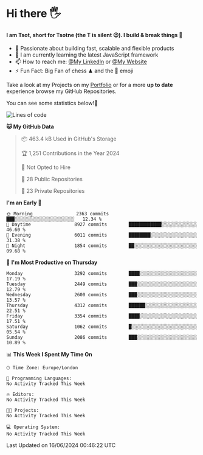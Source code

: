 # Hi there :raised_hand_with_fingers_splayed:
#### I am Tsot, short for Tsotne (the T is silent :wink:). I build & break things :space_invader:
- :telescope: Passionate about building fast, scalable and flexible products
- :seedling: I am currently learning the latest JavaScript framework 
- :mailbox: How to reach me: [@My LinkedIn](https://www.linkedin.com/in/tsotne-gvadzabia/) or [@My Website](https://tsotne.co.uk/contact)
- :zap: Fun Fact: Big Fan of chess ♟ and the 👾 emoji

Take a look at my Projects on my [Portfolio](https://tsotne.co.uk/) or for a more **up to date** experience browse my GitHub Repositories.

You can see some statistics below!:space_invader:
<!--START_SECTION:waka-->
![Lines of code](https://img.shields.io/badge/From%20Hello%20World%20I%27ve%20Written-6.4%20million%20lines%20of%20code-blue)

**🐱 My GitHub Data** 

> 📦 463.4 kB Used in GitHub's Storage 
 > 
> 🏆 1,251 Contributions in the Year 2024
 > 
> 🚫 Not Opted to Hire
 > 
> 📜 28 Public Repositories 
 > 
> 🔑 23 Private Repositories 
 > 
**I'm an Early 🐤** 

```text
🌞 Morning                2363 commits        ███░░░░░░░░░░░░░░░░░░░░░░   12.34 % 
🌆 Daytime                8927 commits        ████████████░░░░░░░░░░░░░   46.60 % 
🌃 Evening                6011 commits        ████████░░░░░░░░░░░░░░░░░   31.38 % 
🌙 Night                  1854 commits        ██░░░░░░░░░░░░░░░░░░░░░░░   09.68 % 
```
📅 **I'm Most Productive on Thursday** 

```text
Monday                   3292 commits        ████░░░░░░░░░░░░░░░░░░░░░   17.19 % 
Tuesday                  2449 commits        ███░░░░░░░░░░░░░░░░░░░░░░   12.79 % 
Wednesday                2600 commits        ███░░░░░░░░░░░░░░░░░░░░░░   13.57 % 
Thursday                 4312 commits        ██████░░░░░░░░░░░░░░░░░░░   22.51 % 
Friday                   3354 commits        ████░░░░░░░░░░░░░░░░░░░░░   17.51 % 
Saturday                 1062 commits        █░░░░░░░░░░░░░░░░░░░░░░░░   05.54 % 
Sunday                   2086 commits        ███░░░░░░░░░░░░░░░░░░░░░░   10.89 % 
```


📊 **This Week I Spent My Time On** 

```text
🕑︎ Time Zone: Europe/London

💬 Programming Languages: 
No Activity Tracked This Week

🔥 Editors: 
No Activity Tracked This Week

🐱‍💻 Projects: 
No Activity Tracked This Week

💻 Operating System: 
No Activity Tracked This Week
```


 Last Updated on 16/06/2024 00:46:22 UTC
<!--END_SECTION:waka-->
